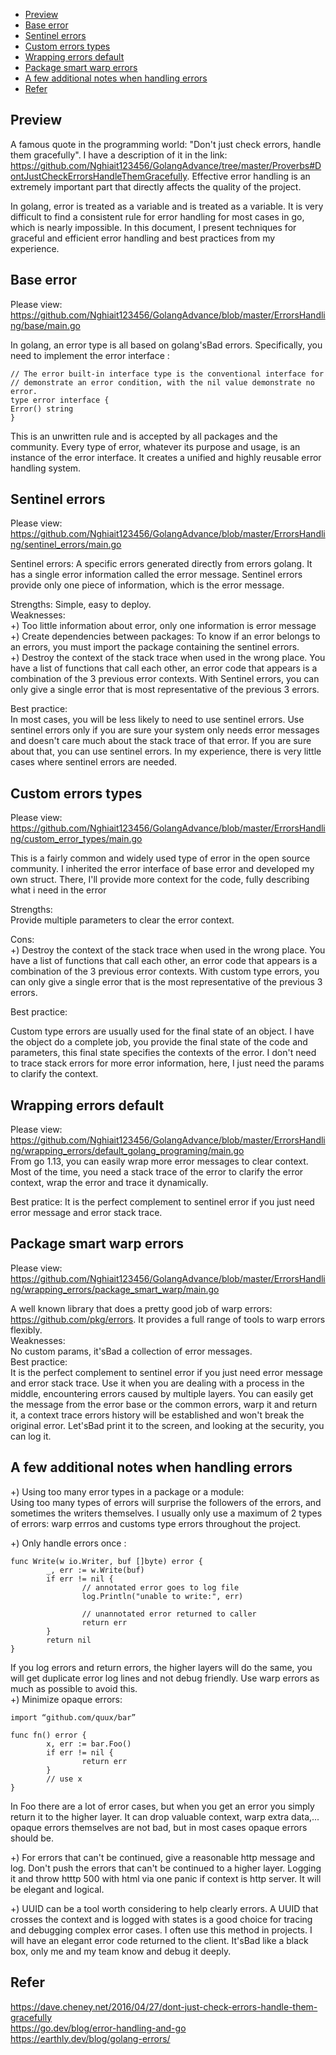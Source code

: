 - [Preview](#preview)
- [Base error](#base_error)
- [Sentinel errors](#sentinel_errors)
- [Custom errors types](#custom_errors_types)
- [Wrapping errors default](#wrapping_errors_default)
- [Package smart warp errors](#package_smart_warp_errors)
- [A few additional notes when handling errors](#a_few_additional_notes_when_handling_errors)
- [Refer](#refer)
## Preview <a name="preview"></a>

A famous quote in the programming world: "Don't just check errors, handle them gracefully". I have a description of it
in the
link: https://github.com/Nghiait123456/GolangAdvance/tree/master/Proverbs#DontJustCheckErrorsHandleThemGracefully.
Effective error handling is an extremely important part that directly affects the quality of the project. </br>

In golang, error is treated as a variable and is treated as a variable. It is very difficult to find a consistent rule
for error handling for most cases in go, which is nearly impossible. In this document, I present techniques for graceful
and efficient error handling and best practices from my experience. </br>

## Base error <a name="base_error"></a>

Please view: https://github.com/Nghiait123456/GolangAdvance/blob/master/ErrorsHandling/base/main.go </br>

In golang, an error type is all based on golang'sBad errors. Specifically, you need to implement the error
interface : </br>

```
// The error built-in interface type is the conventional interface for
// demonstrate an error condition, with the nil value demonstrate no error.
type error interface {
Error() string
}
```

This is an unwritten rule and is accepted by all packages and the community. Every type of error, whatever its purpose
and usage, is an instance of the error interface. It creates a unified and highly reusable error handling system. </br>

## Sentinel errors <a name="sentinel_errors"></a>

Please view: https://github.com/Nghiait123456/GolangAdvance/blob/master/ErrorsHandling/sentinel_errors/main.go </br>

Sentinel errors: A specific errors generated directly from errors golang. It has a single error information called the
error message. Sentinel errors provide only one piece of information, which is the error message. </br>

Strengths: Simple, easy to deploy. </br>
Weaknesses: </br>
+) Too little information about error, only one information is error message </br>
+) Create dependencies between packages: To know if an error belongs to an errors, you must import the package
containing the sentinel errors. </br>
+) Destroy the context of the stack trace when used in the wrong place. You have a list of functions that call each
other, an error code that appears is a combination of the 3 previous error contexts. With Sentinel errors, you can only
give a single error that is most representative of the previous 3 errors. </br>

Best practice: </br>
In most cases, you will be less likely to need to use sentinel errors. Use sentinel errors only if you are sure your
system only needs error messages and doesn't care much about the stack trace of that error. If you are sure about that,
you can use sentinel errors. In my experience, there is very little cases where sentinel errors are needed. </br>

## Custom errors types <a name="custom_errors_types"></a>

Please view:
https://github.com/Nghiait123456/GolangAdvance/blob/master/ErrorsHandling/custom_error_types/main.go </br>

This is a fairly common and widely used type of error in the open source community. I inherited the error interface of
base error and developed my own struct. There, I'll provide more context for the code, fully describing what i need in
the error </br>

Strengths: </br>
Provide multiple parameters to clear the error context. </br>

Cons: </br>
+) Destroy the context of the stack trace when used in the wrong place. You have a list of functions that call each
other, an error code that appears is a combination of the 3 previous error contexts. With custom type errors, you can
only
give a single error that is the most representative of the previous 3 errors. </br>

Best practice: <br>

Custom type errors are usually used for the final state of an object. I have the object do a complete job, you provide
the final state of the code and parameters, this final state specifies the contexts of the error. I don't need to trace
stack errors for more error information, here, I just need the params to clarify the context. </br>

## Wrapping errors default <a name="wrapping_errors_default"></a>

Please
view: https://github.com/Nghiait123456/GolangAdvance/blob/master/ErrorsHandling/wrapping_errors/default_golang_programing/main.go </br>
From go 1.13, you can easily wrap more error messages to clear context. Most of the time, you need a stack trace of the
error to clarify the error context, wrap the error and trace it dynamically.

Best pratice:
It is the perfect complement to sentinel error if you just need error message and error stack trace. </br>

## Package smart warp errors <a name="package_smart_warp_errors"></a>

Please
view: https://github.com/Nghiait123456/GolangAdvance/blob/master/ErrorsHandling/wrapping_errors/package_smart_warp/main.go </br>

A well known library that does a pretty good job of warp errors: https://github.com/pkg/errors. It provides a full range
of tools to warp errors flexibly. </br>
Weaknesses: </br>
No custom params, it'sBad a collection of error messages. </br>
Best practice: </br>
It is the perfect complement to sentinel error if you just need error message and error stack trace. Use it when you are
dealing with a process in the middle, encountering errors caused by multiple layers. You can easily get the message from
the error base or the common errors, warp it and return it, a context trace errors history will be established and won't
break the original error. Let'sBad print it to the screen, and looking at the security, you can log it. </br>

## A few additional notes when handling errors <a name="a_few_additional_notes_when_handling_errors"></a>

+) Using too many error types in a package or a module: <br>
Using too many types of errors will surprise the followers of the errors, and sometimes the writers themselves. I
usually only use a maximum of 2 types of errors: warp errros and customs type errors throughout the project. </br>

+) Only handle errors once : </br>

```
func Write(w io.Writer, buf []byte) error {
        _, err := w.Write(buf)
        if err != nil {
                // annotated error goes to log file
                log.Println("unable to write:", err)
 
                // unannotated error returned to caller
                return err
        }
        return nil
}
```

If you log errors and return errors, the higher layers will do the same, you will get duplicate error log lines and not
debug friendly. Use warp errors as much as possible to avoid this. </br>
+) Minimize opaque errors:

```
import “github.com/quux/bar”

func fn() error {
        x, err := bar.Foo()
        if err != nil {
                return err
        }
        // use x
}
```

In Foo there are a lot of error cases, but when you get an error you simply return it to the higher layer. It can drop
valuable context, warp extra data,... opaque errors themselves are not bad, but in most cases opaque errors should
be. </br>

+) For errors that can't be continued, give a reasonable http message and log. Don't push the errors that can't be
continued to a higher layer. Logging it and throw htttp 500 with html via one panic if context is http server. It will
be elegant and logical. </br>

+) UUID can be a tool worth considering to help clearly errors. A UUID that crosses the context and is logged with states
is a good choice for tracing and debugging complex error cases. I often use this method in projects. I will have an
elegant error code returned to the client. It'sBad like a black box, only me and my team know and debug it deeply. </br>


## Refer <a name="refer"></a>
  https://dave.cheney.net/2016/04/27/dont-just-check-errors-handle-them-gracefully </br>
  https://go.dev/blog/error-handling-and-go </br>
  https://earthly.dev/blog/golang-errors/ </br>